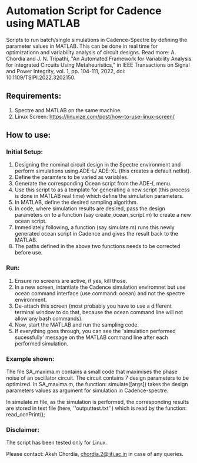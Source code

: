 # Automation Script for Cadence using MATLAB
Scripts to run batch/single simulations in Cadence-Spectre by defining the parameter values in MATLAB. This can be done in real time for optimizationn and variability analysis of circuit designs. Read more: A. Chordia and J. N. Tripathi, "An Automated Framework for Variability Analysis for Integrated Circuits Using Metaheuristics," in IEEE Transactions on Signal and Power Integrity, vol. 1, pp. 104-111, 2022, doi: 10.1109/TSIPI.2022.3202150.

## Requirements:
1. Spectre and MATLAB on the same machine.
2. Linux Screen: https://linuxize.com/post/how-to-use-linux-screen/

## How to use:

### Initial Setup:
1. Designing the nominal circuit design in the Spectre environment and perform simulations using ADE-L/ ADE-XL (this creates a default netlist).
2. Define the paramters to be varied as variables.
3. Generate the corresponding Ocean script from the ADE-L menu.  
4. Use this script to as a template for generating a new script (this process is done in MATLAB real time) which define the simulation parameters.
5. In MATLAB, define the desired sampling algorithm. 
6. In code, where simulation results are desired, pass the design parameters on to a function (say create_ocean_script.m) to create a new ocean script.
7. Immediately following, a function (say simulate.m) runs this newly generated ocean script in Cadence and gives the result back to the MATLAB.
8. The paths defined in the above two functions needs to be corrected before use.

### Run:
1. Ensure no screens are active, if yes, kill those.
2. In a new screen, intantiate the Cadence simulation enviromnet but use ocean command interface (use command: ocean) and not the spectre environment. 
3. De-attach this screen (most probably you have to use a different terminal window to do that, because the ocean command line will not allow any bash commands).
4. Now, start the MATLAB and run the sampling code. 
5. If everything goes through, you can see the 'simulation performed sucessfully' message on the MATLAB command line after each performed simulation.

### Example shown:
The file SA_maxima.m contains a small code that maximises the phase noise of an oscillator circuit. The circuit contains 7 design parameters to be optimized. 
In SA_maxima.m, the function: simulate([args]) takes the design parameters values as argument for simulation in Cadence-spectre.

In simulate.m file, as the simulation is performed, the corresponding results are stored in text file (here, ''outputtest.txt'') which is read by the function: read_ocnPrint(); 


### Disclaimer:
The script has been tested only for Linux.

Please contact: Aksh Chordia, chordia.2@iitj.ac.in in case of any queries.
